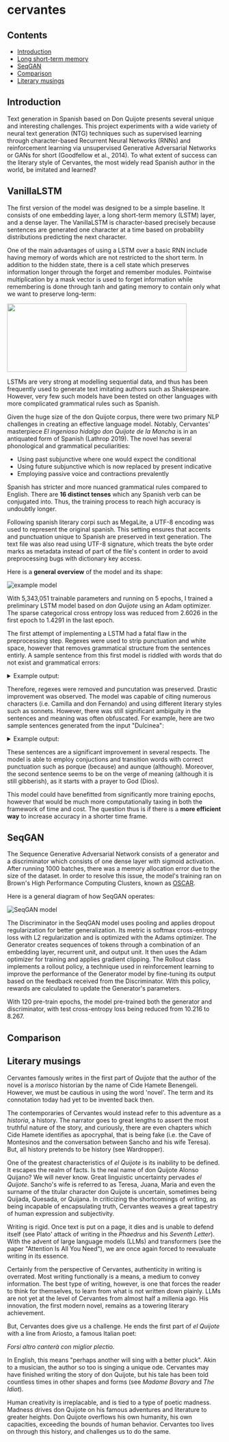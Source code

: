 # cervantes

## Contents
- [Introduction](#introduction)
- [Long short-term memory](#vanillalstm)
- [SeqGAN](#seqGAN)
- [Comparison](#comparison)
- [Literary musings](#literary-musings)

## Introduction

Text generation in Spanish based on Don Quijote presents several unique and interesting challenges. This project experiments with a wide variety of neural text generation (NTG) techniques such as supervised learning through character-based Recurrent Neural Networks (RNNs) and reinforcement learning via unsupervised Generative Adversarial Networks or GANs for short (Goodfellow et al., 2014). To what extent of success can the literary style of Cervantes, the most widely read Spanish author in the world, be imitated and learned?

## VanillaLSTM

The first version of the model was designed to be a simple baseline. It consists of one embedding layer, a long short-term memory (LSTM) layer, and a dense layer. The VanillaLSTM is character-based precisely because sentences are generated one character at a time based on probability distributions predicting the next character.

One of the main advantages of using a LSTM over a basic RNN include having memory of words which are not restricted to the short term. In addition to the hidden state, there is a cell state which preserves information longer through the forget and remember modules. Pointwise multiplication by a mask vector is used to forget information while remembering is done through tanh and gating memory to contain only what we want to preserve long-term:

<img src="images/LSTM.png" width="420px" height="160px">

LSTMs are very strong at modelling sequential data, and thus has been frequently used to generate text imitating authors such as Shakespeare. However, very few such models have been tested on other languages with more complicated grammatical rules such as Spanish.

Given the huge size of the don Quijote corpus, there were two primary NLP challenges in creating an effective language model. Notably, Cervantes' masterpiece *El ingenioso hidalgo don Quijote de la Mancha* is in an antiquated form of Spanish (Lathrop 2019). The novel has several phonological and grammatical peculiarities:
- Using past subjunctive where one would expect the conditional
- Using future subjunctive which is now replaced by present indicative
- Employing passive voice and contractions prevalently

Spanish has stricter and more nuanced grammatical rules compared to English. There are **16 distinct tenses** which any Spanish verb can be conjugated into. Thus, the training process to reach high accuracy is undoubtly longer.

Following spanish literary corpi such as MegaLite, a UTF-8 encoding was used to represent the original spanish. This setting ensures that accents and punctuation unique to Spanish are preserved in text generation. The text file was also read using UTF-8 signature, which treats the byte order marks as metadata instead of part of the file's content in order to avoid preprocessing bugs with dictionary key access. 

Here is a **general overview** of the model and its shape:

![example model](images/model.png)

With 5,343,051 trainable parameters and running on 5 epochs, I trained a preliminary LSTM model based on *don Quijote* using an Adam optimizer. The sparse categorical cross entropy loss was reduced from 2.6026 in the first epoch to 1.4291 in the last epoch. 

The first attempt of implementing a LSTM had a fatal flaw in the preprocessing step. Regexes were used to strip punctuation and white space, however that removes grammatical structure from the sentences entirly. A sample sentence from this first model is riddled with words that do not exist and grammatical errors:

<details>
  <summary>Example output:</summary>
  
  >```don Quijote Cara dijo era la capa Parciliente si posaría de dresa ser por pencallero para de Harái yuque exegormambién en la cual me dejando exa yacio dijo dichos Espora que esaba harto que él cura son descuy saliado azóna aquellos que darllera Lazandí con la crietpa.```

</details>

Therefore, regexes were removed and puncutation was preserved. Drastic improvement was observed. The model was capable of citing numerous characters (i.e. Camilla and don Fernando) and using different literary styles such as sonnets. However, there was still significant ambiguity in the sentences and meaning was often obfuscated. For example, here are two sample sentences generated from the input "Dulcinea":

<details>
  <summary>Example output:</summary>
  
  >```Dulcinea que de su risponde, porque el camino como un canse nibes del triendo en cielto, simprino moy de las humándoles, verían y heráspanto.```
  
  > ```Dulcinea dice: Dios hecha hejor donde galer la emparte y mifar se decernas, aunque natura de otras nicús mantas destas de aligaron.```

</details>

These sentences are a significant improvement in several respects. The model is able to employ conjuctions and transition words with correct punctuation such as porque (because) and aunque (although). Moreover, the second sentence seems to be on the verge of meaning (although it is still gibberish), as it starts with a prayer to God (Dios).

This model could have benefitted from significantly more training epochs, however that would be much more computationally taxing in both the framework of time and cost. The question thus is if there is a **more efficient way** to increase accuracy in a shorter time frame.

## SeqGAN

The Sequence Generative Adversarial Network consists of a generator and a discriminator which consists of one dense layer with sigmoid activation. After running 1000 batches, there was a memory allocation error due to the size of the dataset. In order to resolve this issue, the model's training ran on Brown's High Performance Computing Clusters, known as [OSCAR](https://docs.ccv.brown.edu/oscar/).

Here is a general diagram of how SeqGAN operates:

![SeqGAN model](images/seqgan.png)

The Discriminator in the SeqGAN model uses pooling and applies dropout regularization for better generalization. Its metric is softmax cross-entropy loss with L2 regularization and is optimized with the Adams optimizer. The Generator creates sequences of tokens through a combination of an embedding layer, recurrent unit, and output unit. It then uses the Adam optimizer for training and applies gradient clipping. The Rollout class implements a rollout policy, a technique used in reinforcement learning to improve the performance of the Generator model by fine-tuning its output based on the feedback received from the Discriminator. With this policy, rewards are calculated to update the Generator's parameters.

With 120 pre-train epochs, the model pre-trained both the generator and discriminator, with test cross-entropy loss being reduced from 10.216 to 8.267.

## Comparison

## Literary musings
Cervantes famously writes in the first part of *Quijote* that the author of the novel is a *morisco* historian by the name of Cide Hamete Benengeli. However, we must be cautious in using the word 'novel'. The term and its connotation today had yet to be invented back then. 

The contemporaries of Cervantes would instead refer to this adventure as a *historia*, a history. The narrator goes to great lengths to assert the most truthful nature of the story, and curiously, there are even chapters which Cide Hamete identifies as apocryphal, that is being fake (i.e. the Cave of Montesinos and the conversation between Sancho and his wife Teresa). But, all history pretends to be history (see Wardropper). 

One of the greatest characteristics of *el Quijote* is its inability to be defined. It escapes the realm of facts. Is the real name of don Quijote Alonso Quijano? We will never know. Great linguistic uncertainty pervades *el Quijote*. Sancho's wife is referred to as Teresa, Juana, Maria and even the surname of the titular character don Quijote is uncertain, sometimes being Quijada, Quesada, or Quijana. In criticizing the shortcomings of writing, as being incapable of encapsulating truth, Cervantes weaves a great tapestry of human expression and subjectivity. 

Writing is rigid. Once text is put on a page, it dies and is unable to defend itself (see Plato' attack of writing in the *Phaedrus* and his *Seventh Letter*). With the advent of large language models (LLMs) and transformers (see the paper "Attention Is All You Need"), we are once again forced to reevaluate writing in its essence. 

Certainly from the perspective of Cervantes, authenticity in writing is overrated. Most writing functionally is a means, a medium to convey information. The best type of writing, however, is one that forces the reader to think for themselves, to learn from what is not written down plainly. LLMs are not yet at the level of Cervantes from almost half a millenia ago. His innovation, the first modern novel, remains as a towering literary achievement. 

But, Cervantes does give us a challenge. He ends the first part of *el Quijote* with a line from Ariosto, a famous Italian poet:

*Forsi altro canterà con miglior plectio.* 

In English, this means "perhaps another will sing with a better pluck". Akin to a musician, the author so too is singing a unique ode. Cervantes may have finished writing the story of don Quijote, but his tale has been told countless times in other shapes and forms (see *Madame Bovary* and *The Idiot*). 

Human creativity is irreplacable, and is tied to a type of poetic madness. Madness drives don Quijote on his famous adventures and literature to greater heights. Don Quijote overflows his own humanity, his own capacities, exceeding the bounds of human behavior. Cervantes too lives on through this history, and challenges us to do the same.